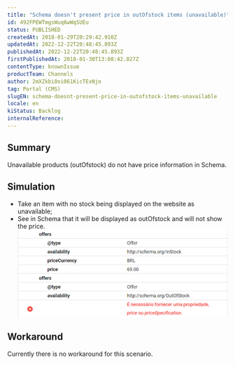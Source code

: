 ```yaml
---
title: "Schema doesn't present price in outOfstock items (unavailable)"
id: 492FPEWTmgsWuq6wWqSUEu
status: PUBLISHED
createdAt: 2018-01-29T20:29:42.910Z
updatedAt: 2022-12-22T20:48:45.893Z
publishedAt: 2022-12-22T20:48:45.893Z
firstPublishedAt: 2018-01-30T13:08:42.027Z
contentType: knownIssue
productTeam: Channels
author: 2mXZkbi0oi061KicTExNjo
tag: Portal (CMS)
slugEN: schema-doesnt-present-price-in-outofstock-items-unavailable
locale: en
kiStatus: Backlog
internalReference: 
---
```


## Summary

Unavailable products (outOfstock) do not have price information in Schema.

## Simulation

- Take an item with no stock being displayed on the website as unavailable;
- See in Schema that it will be displayed as outOfstock and will not show the price.
![schema  outOfstock ](https://raw.githubusercontent.com/vtexdocs/help-center-content/refs/heads/main/docs/en/known-issues/Channels/schema-doesnt-present-price-in-outofstock-items-unavailable_1.png)

## Workaround

Currently there is no workaround for this scenario.

